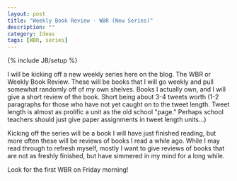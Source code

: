 ```yaml
---
layout: post
title: "Weekly Book Review - WBR (New Series)"
description: ""
category: Ideas
tags: [WBR, series]
---
```

{% include JB/setup %}

I will be kicking off a new weekly series here on the blog. The WBR or Weekly Book Review. These will be books that I will go weekly and pull somewhat randomly off of my own shelves. Books I actually own, and I will give a short review of the book. Short being about 3-4 tweets worth (1-2 paragraphs for those who have not yet caught on to the tweet length. Tweet length is almost as prolific a unit as the old school "page." Perhaps school teachers should just give paper assignments in tweet length units...)

Kicking off the series will be a book I will have just finished reading, but more often these will be reviews of books I read a while ago. While I may read through to refresh myself, mostly I want to give reviews of books that are not as freshly finished, but have simmered in my mind for a long while.

Look for the first WBR on Friday morning! 